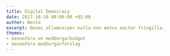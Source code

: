 ```yaml
---
title: Digital Democracy
date: 2017-10-10 00:00:00 +02:00
author: Nesta
excerpt: Donec ullamcorper nulla non metus auctor fringilla.
themes:
- Genomföra en medborgarbudget
- Genomföra medborgarförslag
---
```

